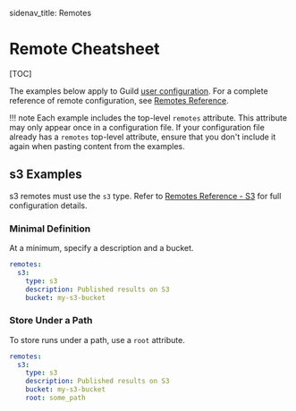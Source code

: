 <!-- -*- eval:(visual-line-mode 1) -*- -->

<div data-theme-toc="true"></div>

sidenav_title: Remotes

# Remote Cheatsheet

[TOC]

The examples below apply to Guild [user configuration](ref:user-config). For a complete reference of remote configuration, see [Remotes Reference](/reference/remotes.md).

!!! note Each example includes the top-level `remotes` attribute. This attribute may only appear once in a configuration file. If your configuration file already has a `remotes` top-level attribute, ensure that you don't include it again when pasting content from the examples.

## s3 Examples

s3 remotes must use the `s3` type. Refer to [Remotes Reference - S3](/reference/remotes.md#s3) for full configuration details.

### Minimal Definition

At a minimum, specify a description and a bucket.

``` yaml
remotes:
  s3:
    type: s3
    description: Published results on S3
    bucket: my-s3-bucket
```

### Store Under a Path

To store runs under a path, use a `root` attribute.

``` yaml
remotes:
  s3:
    type: s3
    description: Published results on S3
    bucket: my-s3-bucket
    root: some_path
```
